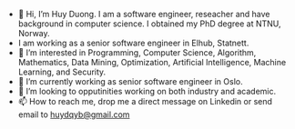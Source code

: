- 👋 Hi, I’m Huy Duong. I am a software engineer, reseacher and have background in computer science. I obtained my PhD degree at NTNU, Norway.
- I am working as a senior software engineer in Elhub, Statnett. 
- 👀 I’m interested in Programming, Computer Science, Algorithm, Mathematics, Data Mining, Optimization, Artificial Intelligence, Machine Learning, and Security.
- 🌱 I’m currently working as senior software engineer in Oslo.
- 💞️ I’m looking to opputinities working on both industry and academic.
- 📫 How to reach me, drop me a direct message on Linkedin or send email to huydqyb@gmail.com

<!---
thi3nl0ng/thi3nl0ng is a ✨ special ✨ repository because its `README.md` (this file) appears on your GitHub profile.
You can click the Preview link to take a look at your changes.
--->
